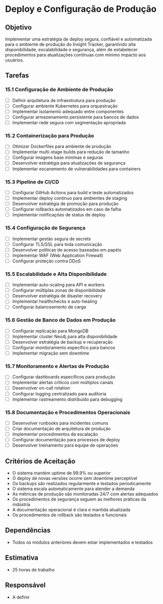 # Deploy e Configuração de Produção

## Objetivo
Implementar uma estratégia de deploy segura, confiável e automatizada para o ambiente de produção do Insight Tracker, garantindo alta disponibilidade, escalabilidade e segurança, além de estabelecer procedimentos para atualizações contínuas com mínimo impacto aos usuários.

## Tarefas

### 15.1 Configuração de Ambiente de Produção
- [ ] Definir arquitetura de infraestrutura para produção
- [ ] Configurar ambiente Kubernetes para orquestração
- [ ] Implementar isolamento adequado entre componentes
- [ ] Configurar armazenamento persistente para bancos de dados
- [ ] Implementar rede segura com segmentação apropriada

### 15.2 Containerização para Produção
- [ ] Otimizar Dockerfiles para ambiente de produção
- [ ] Implementar multi-stage builds para redução de tamanho
- [ ] Configurar imagens base mínimas e seguras
- [ ] Desenvolver estratégia para atualizações de segurança
- [ ] Implementar escanemento de vulnerabilidades para containers

### 15.3 Pipeline de CI/CD
- [ ] Configurar GitHub Actions para build e teste automatizados
- [ ] Implementar deploy contínuo para ambientes de staging
- [ ] Desenvolver estratégia de promoção para produção
- [ ] Configurar rollbacks automatizados em caso de falha
- [ ] Implementar notificações de status de deploy

### 15.4 Configuração de Segurança
- [ ] Implementar gestão segura de secrets
- [ ] Configurar TLS/SSL para toda comunicação
- [ ] Desenvolver políticas de acesso baseadas em papéis
- [ ] Implementar WAF (Web Application Firewall)
- [ ] Configurar proteção contra DDoS

### 15.5 Escalabilidade e Alta Disponibilidade
- [ ] Implementar auto-scaling para API e workers
- [ ] Configurar múltiplas zonas de disponibilidade
- [ ] Desenvolver estratégia de disaster recovery
- [ ] Implementar healthchecks e auto-healing
- [ ] Configurar balanceamento de carga

### 15.6 Gestão de Banco de Dados em Produção
- [ ] Configurar replicação para MongoDB
- [ ] Implementar cluster Neo4j para alta disponibilidade
- [ ] Desenvolver estratégia de backup e recuperação
- [ ] Configurar monitoramento específico para bancos
- [ ] Implementar migração sem downtime

### 15.7 Monitoramento e Alertas de Produção
- [ ] Configurar dashboards específicos para produção
- [ ] Implementar alertas críticos com múltiplos canais
- [ ] Desenvolver on-call rotation
- [ ] Configurar logging centralizado para auditoria
- [ ] Implementar rastreamento distribuído para debugging

### 15.8 Documentação e Procedimentos Operacionais
- [ ] Desenvolver runbooks para incidentes comuns
- [ ] Criar documentação de arquitetura de produção
- [ ] Implementar procedimentos de escalação
- [ ] Configurar documentação para processos de deploy
- [ ] Desenvolver treinamento para equipe de operações

## Critérios de Aceitação
- O sistema mantém uptime de 99.9% ou superior
- O deploy de novas versões ocorre sem downtime perceptível
- Os backups são realizados regularmente e testados periodicamente
- O sistema escala automaticamente para atender a demanda
- As métricas de produção são monitoradas 24/7 com alertas adequados
- Os procedimentos de segurança seguem as melhores práticas da indústria
- A documentação operacional é clara e mantida atualizada
- Os procedimentos de rollback são testados e funcionais

## Dependências
- Todos os módulos anteriores devem estar implementados e testados

## Estimativa
- 25 horas de trabalho

## Responsável
- A definir